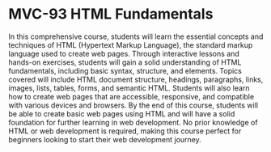 # MVC-93 HTML Fundamentals
In this comprehensive course, students will learn the essential concepts and techniques of HTML (Hypertext Markup Language), the standard markup language used to create web pages. Through interactive lessons and hands-on exercises, students will gain a solid understanding of HTML fundamentals, including basic syntax, structure, and elements. Topics covered will include HTML document structure, headings, paragraphs, links, images, lists, tables, forms, and semantic HTML. Students will also learn how to create web pages that are accessible, responsive, and compatible with various devices and browsers. By the end of this course, students will be able to create basic web pages using HTML and will have a solid foundation for further learning in web development. No prior knowledge of HTML or web development is required, making this course perfect for beginners looking to start their web development journey.

